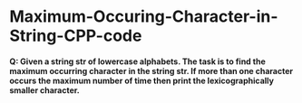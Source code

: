 # Maximum-Occuring-Character-in-String-CPP-code

#### Q: Given a string str of lowercase alphabets. The task is to find the maximum occurring character in the string str. If more than one character occurs the maximum number of time then print the lexicographically smaller character.
